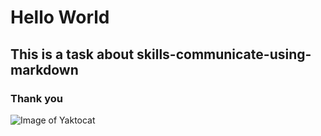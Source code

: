# Hello World
## This is a task about skills-communicate-using-markdown
### Thank you
![Image of Yaktocat](https://octodex.github.com/images/yaktocat.png)
